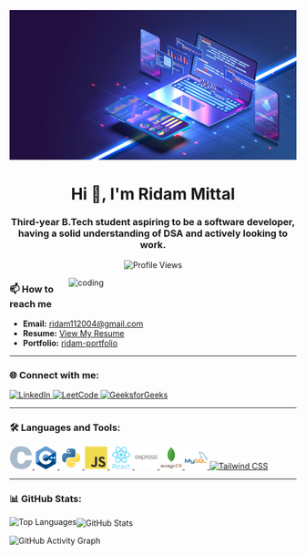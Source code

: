 <p align="center">
  <img src="https://github.com/Ridam-Mittal/Ridam-Mittal/blob/main/Banner.jpg" alt="logo">
</p>

<h1 align="center">Hi 👋, I'm Ridam Mittal</h1>

<h3 align="center">Third-year B.Tech student aspiring to be a software developer, having a solid understanding of DSA and actively looking to work.</h3>


<p align="center">
  <img src="https://komarev.com/ghpvc/?username=ridam-mittal&label=Profile%20views&color=0e75b6&style=flat" alt="Profile Views" />
</p>

<img align="right" alt="coding" width="400" src="https://camo.githubusercontent.com/2366b34bb903c09617990fb5fff4622f3e941349e846ddb7e73df872a9d21233/68747470733a2f2f63646e2e6472696262626c652e636f6d2f75736572732f3733303730332f73637265656e73686f74732f363538313234332f6176656e746f2e676966">

### 📫 How to reach me
- **Email:** [ridam112004@gmail.com](mailto:ridam112004@gmail.com)
- **Resume:** [View My Resume](https://drive.google.com/file/d/1W2C8050oi4yBwsXl-KOXvgswq9xkDB1f/view?usp=sharing)
- **Portfolio:** [ridam-portfolio](https://ridam-mittal.github.io/ridam-portfolio/)

---

### 🌐 Connect with me:
<p>
  <a href="https://www.linkedin.com/in/ridam-mittal-2b602a25b" target="_blank">
    <img src="https://raw.githubusercontent.com/rahuldkjain/github-profile-readme-generator/master/src/images/icons/Social/linked-in-alt.svg" alt="LinkedIn" height="30" width="40" />
  </a>
  <a href="https://leetcode.com/ridam_mittal" target="_blank">
    <img src="https://raw.githubusercontent.com/rahuldkjain/github-profile-readme-generator/master/src/images/icons/Social/leet-code.svg" alt="LeetCode" height="30" width="40" />
  </a>
  <a href="https://www.geeksforgeeks.org/user/ridam1sw9k/" target="_blank">
    <img src="https://raw.githubusercontent.com/rahuldkjain/github-profile-readme-generator/master/src/images/icons/Social/geeks-for-geeks.svg" alt="GeeksforGeeks" height="30" width="40" />
  </a>
</p>

---

### 🛠 Languages and Tools:
<p>
  <a href="https://www.cprogramming.com/" target="_blank"> <img src="https://raw.githubusercontent.com/devicons/devicon/master/icons/c/c-original.svg" alt="C" width="40" height="40"/> </a>
  <a href="https://www.w3schools.com/cpp/" target="_blank"> <img src="https://raw.githubusercontent.com/devicons/devicon/master/icons/cplusplus/cplusplus-original.svg" alt="C++" width="40" height="40"/> </a>
  <a href="https://www.python.org" target="_blank"> <img src="https://raw.githubusercontent.com/devicons/devicon/master/icons/python/python-original.svg" alt="Python" width="40" height="40"/> </a>
  <a href="https://developer.mozilla.org/en-US/docs/Web/JavaScript" target="_blank"> <img src="https://raw.githubusercontent.com/devicons/devicon/master/icons/javascript/javascript-original.svg" alt="JavaScript" width="40" height="40"/> </a>
  <a href="https://reactjs.org/" target="_blank"> <img src="https://raw.githubusercontent.com/devicons/devicon/master/icons/react/react-original-wordmark.svg" alt="React" width="40" height="40"/> </a>
  <a href="https://expressjs.com" target="_blank"> <img src="https://raw.githubusercontent.com/devicons/devicon/master/icons/express/express-original-wordmark.svg" alt="Express.js" width="40" height="40"/> </a>
  <a href="https://www.mongodb.com/" target="_blank"> <img src="https://raw.githubusercontent.com/devicons/devicon/master/icons/mongodb/mongodb-original-wordmark.svg" alt="MongoDB" width="40" height="40"/> </a>
  <a href="https://www.mysql.com/" target="_blank"> <img src="https://raw.githubusercontent.com/devicons/devicon/master/icons/mysql/mysql-original-wordmark.svg" alt="MySQL" width="40" height="40"/> </a>
  <a href="https://tailwindcss.com/" target="_blank"> <img src="https://www.vectorlogo.zone/logos/tailwindcss/tailwindcss-icon.svg" alt="Tailwind CSS" width="40" height="40"/> </a>
</p>

---

### 📊 GitHub Stats:
<p>
  <img align="left" src="https://github-readme-stats.vercel.app/api/top-langs?username=ridam-mittal&show_icons=true&locale=en&layout=compact" alt="Top Languages" />
</p>
<p>
  <img align="center" src="https://github-readme-stats.vercel.app/api?username=ridam-mittal&show_icons=true&locale=en" alt="GitHub Stats" />
</p>
<p>
<!--   <img align="center" src="https://github-readme-streak-stats.herokuapp.com/?user=ridam-mittal&" alt="GitHub Streak" /> -->
<!--   <img src="https://github.com/Platane/snk/raw/output/github-contribution-grid-snake.svg" alt="GitHub Contribution Snake"> -->
  <img src="https://github-readme-activity-graph.vercel.app/graph?username=ridam-mittal&theme=react-dark" alt="GitHub Activity Graph">

</p>
